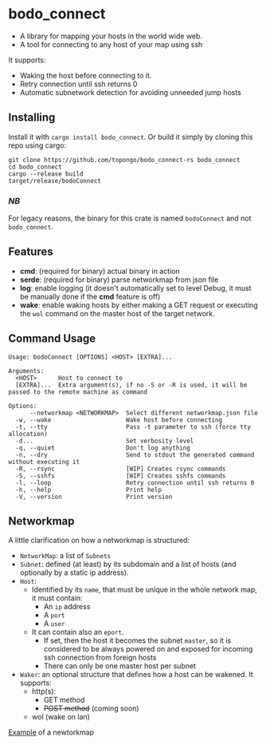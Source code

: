 # bodo_connect
* A library for mapping your hosts in the world wide web.
* A tool for connecting to any host of your map using ssh

It supports:
* Waking the host before connecting to it.
* Retry connection until ssh returns 0
* Automatic subnetwork detection for avoiding unneeded jump hosts

## Installing
Install it with `cargo install bodo_connect`.
Or build it simply by cloning this repo using cargo:
```shell
git clone https://github.com/topongo/bodo_connect-rs bodo_connect
cd bodo_connect
cargo --release build
target/release/bodoConnect
```

### *NB*
For legacy reasons, the binary for this crate is named `bodoConnect` and not `bodo_connect`.

## Features
* **cmd**: (required for binary) actual binary in action
* **serde**: (required for binary) parse networkmap from json file
* **log**: enable logging (it doesn't automatically set to level Debug, it must be manually done if the **cmd** feature is off)
* **wake**: enable waking hosts by either making a GET request or executing the `wol` command on the master host of the target network.

## Command Usage
```
Usage: bodoConnect [OPTIONS] <HOST> [EXTRA]...

Arguments:
  <HOST>      Host to connect to
  [EXTRA]...  Extra argument(s), if no -S or -R is used, it will be passed to the remote machine as command

Options:
      --networkmap <NETWORKMAP>  Select different networkmap.json file
  -w, --wake                     Wake host before connecting
  -t, --tty                      Pass -t parameter to ssh (force tty allocation)
  -d...                          Set verbosity level
  -q, --quiet                    Don't log anything
  -n, --dry                      Send to stdout the generated command without executing it
  -R, --rsync                    [WIP] Creates rsync commands
  -S, --sshfs                    [WIP] Creates sshfs commands
  -l, --loop                     Retry connection until ssh returns 0
  -h, --help                     Print help
  -V, --version                  Print version
```

## Networkmap
A little clarification on how a networkmap is structured:

* `NetworkMap`: a list of `Subnets`
* `Subnet`: defined (at least) by its subdomain and a list of hosts (and optionally by a static ip address).
* `Host`:
    * Identified by its `name`, that must be unique in the whole network map, it must contain:
        * An `ip` address
        * A `port`
        * A `user`
    * It can contain also an `eport`.
        * If set, then the host it becomes the subnet `master`, so it is considered to be always powered on and exposed for incoming ssh connection from foreign hosts
        * There can only be one master host per subnet
* `Waker`: an optional structure that defines how a host can be wakened. It supports:
    * http(s):
        * GET method
        * ~~POST method~~ (coming soon)
    * wol (wake on lan)

[Example](networkmap.example.md) of a newtorkmap
